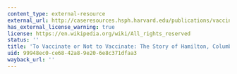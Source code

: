 ```yaml
---
content_type: external-resource
external_url: http://caseresources.hsph.harvard.edu/publications/vaccinate-or-not-vaccinate-story-hamilton-columbia
has_external_license_warning: true
license: https://en.wikipedia.org/wiki/All_rights_reserved
status: ''
title: 'To Vaccinate or Not to Vaccinate: The Story of Hamilton, Columbia'
uid: 99948ec0-ce68-42a8-9e20-6e8c371dfaa3
wayback_url: ''
---
```

